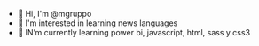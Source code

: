 - 👋 Hi, I'm @mgruppo
- 👀 I'm interested in learning news languages
- 🌱 IN’m currently learning power bi, javascript, html, sass y css3

<!---
mgruppo/mgruppo is a ✨ special ✨ repository because its `README.md` (this file) appears on your GitHub profile.
You can click the Preview link to take a look at your changes.
--->
